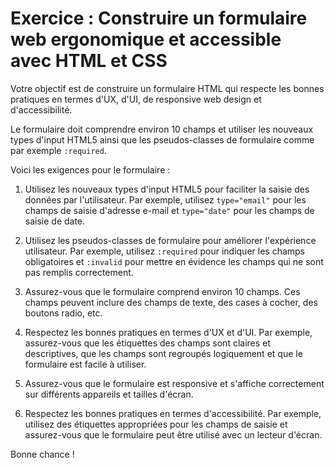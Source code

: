# Exercice : Construire un formulaire web ergonomique et accessible avec HTML et CSS

Votre objectif est de construire un formulaire HTML qui respecte les bonnes pratiques en termes d'UX, d'UI, de responsive web design et d'accessibilité.

Le formulaire doit comprendre environ 10 champs et utiliser les nouveaux types d'input HTML5 ainsi que les pseudos-classes de formulaire comme par exemple `:required`.

Voici les exigences pour le formulaire :

1. Utilisez les nouveaux types d'input HTML5 pour faciliter la saisie des données par l'utilisateur. Par exemple, utilisez `type="email"` pour les champs de saisie d'adresse e-mail et `type="date"` pour les champs de saisie de date.

2. Utilisez les pseudos-classes de formulaire pour améliorer l'expérience utilisateur. Par exemple, utilisez `:required` pour indiquer les champs obligatoires et `:invalid` pour mettre en évidence les champs qui ne sont pas remplis correctement.

3. Assurez-vous que le formulaire comprend environ 10 champs. Ces champs peuvent inclure des champs de texte, des cases à cocher, des boutons radio, etc.

4. Respectez les bonnes pratiques en termes d'UX et d'UI. Par exemple, assurez-vous que les étiquettes des champs sont claires et descriptives, que les champs sont regroupés logiquement et que le formulaire est facile à utiliser.

5. Assurez-vous que le formulaire est responsive et s'affiche correctement sur différents appareils et tailles d'écran.

6. Respectez les bonnes pratiques en termes d'accessibilité. Par exemple, utilisez des étiquettes appropriées pour les champs de saisie et assurez-vous que le formulaire peut être utilisé avec un lecteur d'écran.

Bonne chance !